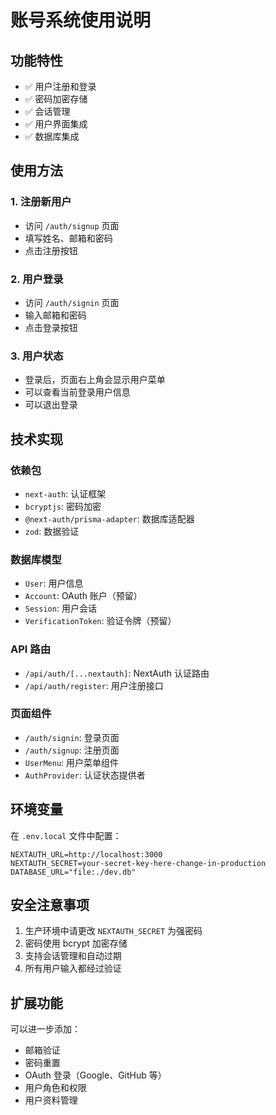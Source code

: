 # 账号系统使用说明

## 功能特性

- ✅ 用户注册和登录
- ✅ 密码加密存储
- ✅ 会话管理
- ✅ 用户界面集成
- ✅ 数据库集成

## 使用方法

### 1. 注册新用户
- 访问 `/auth/signup` 页面
- 填写姓名、邮箱和密码
- 点击注册按钮

### 2. 用户登录
- 访问 `/auth/signin` 页面
- 输入邮箱和密码
- 点击登录按钮

### 3. 用户状态
- 登录后，页面右上角会显示用户菜单
- 可以查看当前登录用户信息
- 可以退出登录

## 技术实现

### 依赖包
- `next-auth`: 认证框架
- `bcryptjs`: 密码加密
- `@next-auth/prisma-adapter`: 数据库适配器
- `zod`: 数据验证

### 数据库模型
- `User`: 用户信息
- `Account`: OAuth 账户（预留）
- `Session`: 用户会话
- `VerificationToken`: 验证令牌（预留）

### API 路由
- `/api/auth/[...nextauth]`: NextAuth 认证路由
- `/api/auth/register`: 用户注册接口

### 页面组件
- `/auth/signin`: 登录页面
- `/auth/signup`: 注册页面
- `UserMenu`: 用户菜单组件
- `AuthProvider`: 认证状态提供者

## 环境变量

在 `.env.local` 文件中配置：

```env
NEXTAUTH_URL=http://localhost:3000
NEXTAUTH_SECRET=your-secret-key-here-change-in-production
DATABASE_URL="file:./dev.db"
```

## 安全注意事项

1. 生产环境中请更改 `NEXTAUTH_SECRET` 为强密码
2. 密码使用 bcrypt 加密存储
3. 支持会话管理和自动过期
4. 所有用户输入都经过验证

## 扩展功能

可以进一步添加：
- 邮箱验证
- 密码重置
- OAuth 登录（Google、GitHub 等）
- 用户角色和权限
- 用户资料管理
